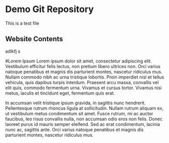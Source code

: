 # Demo Git Repository
This is a test file


## Website Contents
adlkfj s


#Lorem Ipsum
Lorem ipsum dolor sit amet, consectetur adipiscing elit. Vestibulum efficitur felis lectus, non pretium libero ultrices non. Orci varius natoque penatibus et magnis dis parturient montes, nascetur ridiculus mus. Nullam commodo nibh ac urna tristique lobortis. Proin imperdiet nisl et tellus vehicula, quis dapibus turpis interdum. Praesent arcu massa, convallis vel elit quis, commodo fermentum urna. Vivamus et cursus tortor. Vivamus nisi metus, iaculis et tincidunt eget, fermentum quis erat.

In accumsan velit tristique ipsum gravida, in sagittis nunc hendrerit. Pellentesque rutrum rhoncus ligula at sollicitudin. Nullam rutrum aliquam ex, ut vestibulum metus condimentum sit amet. Fusce rutrum, mi ac auctor faucibus, leo risus convallis nulla, non accumsan odio eros non felis. Donec laoreet purus id mauris semper eleifend. Sed ac erat condimentum, lacinia nunc ac, sagittis ante. Orci varius natoque penatibus et magnis dis parturient montes, nascetur ridiculus mus.
